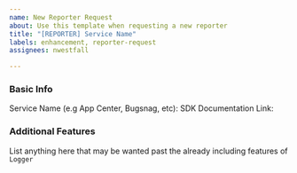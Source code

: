 ```yaml
---
name: New Reporter Request
about: Use this template when requesting a new reporter
title: "[REPORTER] Service Name"
labels: enhancement, reporter-request
assignees: nwestfall

---
```


### Basic Info
Service Name (e.g App Center, Bugsnag, etc): 
SDK Documentation Link: 

### Additional Features
List anything here that may be wanted past the already including features of `Logger`
